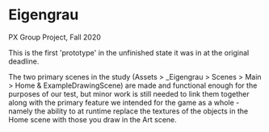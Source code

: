 # Eigengrau
PX Group Project, Fall 2020

This is the first 'prototype' in the unfinished state it was in at the original deadline.

The two primary scenes in the study (Assets > _Eigengrau > Scenes > Main > Home & ExampleDrawingScene) are made and 
functional enough for the purposes of our test, but minor work is still needed to link them together along with the 
primary feature we intended for the game as a whole - namely the ability to at runtime replace the textures of the objects
in the Home scene with those you draw in the Art scene.